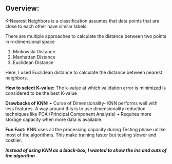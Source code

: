 ## **Overview:**
K-Nearest Neighbors is a classification assumes that data points that are close to each other have similar labels.


There are multiple approaches to calculate the distance between two points in n-dimensional space

  1. Minkowski Distance
  2. Manhattan Distance
  3. Euclidean Distance
 

Here, I used Euclidean distance to calculate the distance between nearest neighbors.
  

**How to select K-value:**
   The k-value at which validation error is minimized is considered to be the best K-value
   

**Drawbacks of KNN:**
•	Curse of Dimensionality- KNN performs well with less features. A way around this is to use dimensionality reduction techniques like PCA (Principal Component Analysis)
•	Requires more storage capacity when more data is available.


**Fun Fact:**
  KNN uses all the processing capacity during Testing phase unlike most of the algorithms. This make training faster but testing slower and costlier.


***Instead of using KNN as a black-box, I wanted to show the ins and outs of the algorithm***
